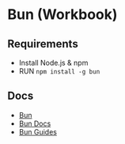 # Bun (Workbook)

## Requirements
- Install Node.js & npm
- RUN `npm install -g bun`

## Docs
- [Bun](https://bun.sh/)
- [Bun Docs](https://bun.sh/docs)
- [Bun Guides](https://bun.sh/guides)
